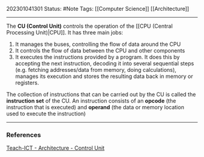 202301041301
Status: #Note
Tags: [[Computer Science]] [[Architecture]]

___

The **CU (Control Unit)** controls the operation of the [[CPU (Central Processing Unit)|CPU]]. It has three main jobs:
1. It manages the buses, controlling the flow of data around the CPU
2. It controls the flow of data between the CPU and other components
3. It executes the instructions provided by a program. It does this by accepting the next instruction, decoding it into several sequential steps (e.g. fetching addresses/data from memory, doing calculations), manages its execution and stores the resulting data back in memory or registers.

The collection of instructions that can be carried out by the CU is called the **instruction set** of the CU. An instruction consists of an **opcode** (the instruction that is executed) and **operand** (the data or memory location used to execute the instruction)

___
### References

[Teach-ICT - Architecture - Control Unit](https://teach-ict.com/2016/A_Level_Computing/OCR_H446/1_1_characteristics_components/111_architecture/parts_of_cpu/miniweb/pg3.php)

